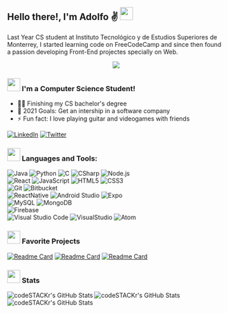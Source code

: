 ## Hello there!, I'm Adolfo ✌ <img src="https://media.giphy.com/media/3oFzlW8dht4DdvwBqg/giphy.gif" width="30px">




Last Year CS student at Instituto Tecnológico y de Estudios Superiores de Monterrey, I started learning code on FreeCodeCamp and since then found a passion developing Front-End projectes specially on Web.
<p align="center">
  <img src="https://media.giphy.com/media/WUlplcMpOCEmTGBtBW/giphy.gif" >
</p>


###  <img src="https://media.giphy.com/media/BXjqytvu9bKzCUHdzz/giphy.gif" width="30px"> I'm a Computer Science Student! 
- 👨‍🎓 Finishing my CS bachelor's degree 
- 🏁 2021 Goals: Get an intership in a software company
- ⚡ Fun fact: I love playing guitar and videogames with friends


[![LinkedIn][linkedin-shield]][linkedin-url]
[![Twitter][twitter-shield]][twitter-url]



### <img src="https://media.giphy.com/media/JZ40cnfnN11KycrvMF/giphy.gif" width="30px">  Languages and Tools:

<!--<img align="left" alt="Visual Studio Code" width="50px" src="https://raw.githubusercontent.com/github/explore/80688e429a7d4ef2fca1e82350fe8e3517d3494d/topics/visual-studio-code/visual-studio-code.png" />
<img align="left" alt="HTML5" width="50px" src="https://raw.githubusercontent.com/github/explore/80688e429a7d4ef2fca1e82350fe8e3517d3494d/topics/html/html.png" />
<img align="left" alt="CSS3" width="50px" src="https://raw.githubusercontent.com/github/explore/80688e429a7d4ef2fca1e82350fe8e3517d3494d/topics/css/css.png" />
<img align="left" alt="JavaScript" width="50px" src="https://raw.githubusercontent.com/github/explore/80688e429a7d4ef2fca1e82350fe8e3517d3494d/topics/javascript/javascript.png" />
<img align="left" alt="React" width="50px" src="https://raw.githubusercontent.com/github/explore/80688e429a7d4ef2fca1e82350fe8e3517d3494d/topics/react/react.png" />
<img align="left" alt="Node.js" width="50px" src="https://raw.githubusercontent.com/github/explore/80688e429a7d4ef2fca1e82350fe8e3517d3494d/topics/nodejs/nodejs.png" />
<img align="left" alt="SQL" width="50px" src="https://raw.githubusercontent.com/github/explore/80688e429a7d4ef2fca1e82350fe8e3517d3494d/topics/sql/sql.png" />
<img align="left" alt="MySQL" width="50px" src="https://raw.githubusercontent.com/github/explore/80688e429a7d4ef2fca1e82350fe8e3517d3494d/topics/mysql/mysql.png" />
<img align="left" alt="MongoDB" width="50px" src="https://raw.githubusercontent.com/github/explore/80688e429a7d4ef2fca1e82350fe8e3517d3494d/topics/mongodb/mongodb.png" />
<img align="left" alt="Git" width="50px" src="https://raw.githubusercontent.com/github/explore/80688e429a7d4ef2fca1e82350fe8e3517d3494d/topics/git/git.png" />
<img align="left" alt="GitHub" width="50px" src="https://raw.githubusercontent.com/github/explore/78df643247d429f6cc873026c0622819ad797942/topics/github/github.png" />
<img align="left" alt="Java" width="50px" src="https://raw.githubusercontent.com/github/explore/78df643247d429f6cc873026c0622819ad797942/topics/java/java.png" />
<img align="left" alt="Java" width="50px" src="https://raw.githubusercontent.com/github/explore/78df643247d429f6cc873026c0622819ad797942/topics/python/python.png" />-->


![Java](https://img.shields.io/badge/Code-Java-informational?style=flat&logo=Java&logoColor=white&color=007396)
![Python](https://img.shields.io/badge/Code-Python-informational?style=flat&logo=Python&logoColor=white&color=3776AB)
![C](https://img.shields.io/badge/Code-C-informational?style=flat&logo=C&logoColor=white&color=A8B9CC)
![CSharp](https://img.shields.io/badge/Code-CSharp-informational?style=flat&logo=CSharp&logoColor=white&color=239120)
![Node.js](https://img.shields.io/badge/Code-Node.js-informational?style=flat&logo=Node.js&logoColor=white&color=4479A1)
<br />
![React](https://img.shields.io/badge/Web-React-informational?style=flat&logo=React&logoColor=white&color=61DAFB)
![JavaScript](https://img.shields.io/badge/Web-JavaScript-informational?style=flat&logo=JavaScript&logoColor=white&color=F7DF1E)
![HTML5](https://img.shields.io/badge/Web-HTML5-informational?style=flat&logo=HTML5&logoColor=white&color=E34F26)
![CSS3](https://img.shields.io/badge/Web-CSS3-informational?style=flat&logo=CSS3&logoColor=white&color=1572B6)
<br/>
![Git](https://img.shields.io/badge/VersionControl-Git-informational?style=flat&logo=Git&logoColor=white&color=F05032)
![Bitbucket](https://img.shields.io/badge/VersionControl-Bitbucket-informational?style=flat&logo=Bitbucket&logoColor=white&color=0052CC)
<br/>
![ReactNative](https://img.shields.io/badge/Mobile-ReactNative-informational?style=flat&logo=React&logoColor=white&color=61DAFB)
![Android Studio](https://img.shields.io/badge/Mobile-AndroidStudio-informational?style=flat&logo=Android-Studio&logoColor=white&color=3DDC84)
![Expo](https://img.shields.io/badge/Mobile-Expo-informational?style=flat&logo=Expo&logoColor=white&color=000020)
<br/>
![MySQL](https://img.shields.io/badge/DB-MySQL-informational?style=flat&logo=MySQL&logoColor=white&color=4479A1)
![MongoDB](https://img.shields.io/badge/DB-MongoDB-informational?style=flat&logo=MongoDB&logoColor=white&color=47A248)
<br/>
![Firebase](https://img.shields.io/badge/Cloud-Firebase-informational?style=flat&logo=Firebase&logoColor=white&color=FFCA28)
<br />
![Visual Studio Code](https://img.shields.io/badge/IDE-VSCode-informational?style=flat&logo=Visual-Studio-Code&logoColor=white&color=007ACC)
![VisualStudio](https://img.shields.io/badge/IDE-VisualStudio-informational?style=flat&logo=Visual-Studio&logoColor=white&color=5C2D91)
![Atom](https://img.shields.io/badge/IDE-Atom-informational?style=flat&logo=Atom&logoColor=white&color=66595C)

### <img src="https://media.giphy.com/media/Z8CUHUIpZScWur87r1/giphy.gif" width="30px"> Favorite Projects

[![Readme Card](https://github-readme-stats.vercel.app/api/pin/?username=JMicalco&repo=AppQuimica_v2)](https://github.com/JMicalco/AppQuimica_v2)
[![Readme Card](https://github-readme-stats.vercel.app/api/pin/?username=JMicalco&repo=Paint3D)](https://github.com/JMicalco/Paint3D)
[![Readme Card](https://github-readme-stats.vercel.app/api/pin/?username=JMicalco&repo=MicSounds)](https://github.com/JMicalco/MicSounds)

### <img src="https://media.giphy.com/media/IcnxGGAj0ubyB2r5M6/giphy.gif" width="30px"> Stats

<img align="left" alt="codeSTACKr's GitHub Stats" src="https://github-readme-stats.vercel.app/api/top-langs/?username=JMicalco&langs_count=8" />
<img align ="left" alt="codeSTACKr's GitHub Stats" src="https://github-readme-stats.vercel.app/api/wakatime?username=JMicalco" />
<img align="left" alt="codeSTACKr's GitHub Stats" src="https://github-readme-stats.vercel.app/api?username=JMicalco&show_icons=true&hide_border=true" />


[twitter-shield]: https://img.shields.io/badge/-Twitter-black.svg?style=for-the-badge&logo=twitter&colorB=555
[twitter-url]: https://twitter.com/Joseph_Micalco
[linkedin-shield]: https://img.shields.io/badge/-LinkedIn-black.svg?style=for-the-badge&logo=linkedin&colorB=555
[linkedin-url]: https://linkedin.com/in/josé-adolfo-sánchez-micalco-b14864140
